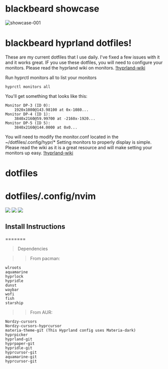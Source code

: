 # blackbeard showcase

![showcase-001](https://github.com/cvusmo/dotfiles/blob/dev/assets/showcase/showcase_001.png?raw=true)

# blackbeard hyprland dotfiles!
These are my current dotfiles that I use daily. I've fixed a few issues with it and it works great. 
IF you use these dotfiles, you will need to configure your monitors. Please read the hyprland wiki
on monitors. [!hyprland-wiki](https://wiki.hyprland.org/Configuring/Monitors/)

Run hyprctl monitors all to list your monitors
```fish
hyprctl monitors all
```
You'll get something that looks like this:

```fish
Monitor DP-3 (ID 0):
    1920x1080@143.98100 at 0x-1080...
Monitor DP-4 (ID 1):
    3840x2160@59.99700 at -2160x-1920...
Monitor DP-5 (ID 5):
    3840x2160@144.0000 at 0x0...
```

You will need to modify the monitor.conf located in the ~/dotfiles/.config/hypr/*
Setting monitors to properly display is simple. Please read the wiki as it is a
great resource and will make setting your monitors up easy. 
[!hyprland-wiki](https://wiki.hyprland.org/Configuring/Monitors/)

# dotfiles


# dotfiles/.config/nvim

<a href="https://dotfyle.com/blacksheepcosmo/dotfiles-config-nvim"><img src="https://dotfyle.com/blacksheepcosmo/dotfiles-config-nvim/badges/plugins?style=flat" /></a>
<a href="https://dotfyle.com/blacksheepcosmo/dotfiles-config-nvim"><img src="https://dotfyle.com/blacksheepcosmo/dotfiles-config-nvim/badges/leaderkey?style=flat" /></a>
<a href="https://dotfyle.com/blacksheepcosmo/dotfiles-config-nvim"><img src="https://dotfyle.com/blacksheepcosmo/dotfiles-config-nvim/badges/plugin-manager?style=flat" /></a>


## Install Instructions

=======
>Dependencies 

>>From pacman:
 ```
wlroots
aquamarine
hyprlock
hypridle
dunst
waybar
wofi
fish
starship
```

>>From AUR:

```
Nordzy-cursors
Nordzy-cursors-hyprcursor
materia-theme-git (This Hyprland config uses Materia-dark)
hyprpicker    
hyprland-git
hyprpaper-git
hypridle-git
hyprcursor-git
aquamarine-git
hyprcursor-git
```


